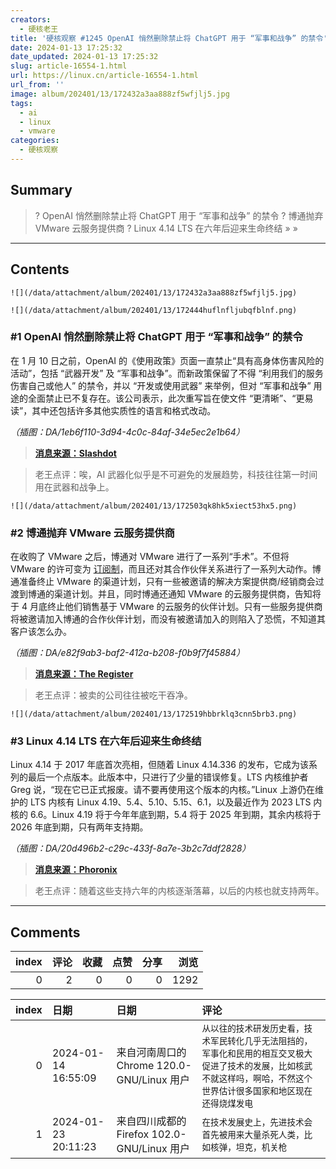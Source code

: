 ```yaml
---
creators:
  - 硬核老王
title: '硬核观察 #1245 OpenAI 悄然删除禁止将 ChatGPT 用于 “军事和战争” 的禁令'
date: 2024-01-13 17:25:32
date_updated: 2024-01-13 17:25:32
slug: article-16554-1.html
url: https://linux.cn/article-16554-1.html
url_from: ''
image: album/202401/13/172432a3aa888zf5wfjlj5.jpg
tags:
  - ai
  - linux
  - vmware
categories:
  - 硬核观察
---
```


## Summary

> ? OpenAI 悄然删除禁止将 ChatGPT 用于 “军事和战争” 的禁令
> ? 博通抛弃 VMware 云服务提供商
> ? Linux 4.14 LTS 在六年后迎来生命终结
> » 
> »

***

<!-- more -->

## Contents

`![](/data/attachment/album/202401/13/172432a3aa888zf5wfjlj5.jpg)`

`![](/data/attachment/album/202401/13/172444huflnfljubqfblnf.png)`

### #1 OpenAI 悄然删除禁止将 ChatGPT 用于 “军事和战争” 的禁令

在 1 月 10 日之前，OpenAI 的《使用政策》页面一直禁止“具有高身体伤害风险的活动”，包括 “武器开发” 及 “军事和战争”。而新政策保留了不得 “利用我们的服务伤害自己或他人” 的禁令，并以 “开发或使用武器” 来举例，但对 “军事和战争” 用途的全面禁止已不复存在。该公司表示，此次重写旨在使文件 “更清晰”、“更易读”，其中还包括许多其他实质性的语言和格式改动。

*（插图：DA/1eb6f110-3d94-4c0c-84af-34e5ec2e1b64）*

> 
> **[消息来源：Slashdot](https://tech.slashdot.org/story/24/01/12/202225/openai-quietly-deletes-ban-on-using-chatgpt-for-military-and-warfare)**
> 
> 
> 

> 
> 老王点评：唉，AI 武器化似乎是不可避免的发展趋势，科技往往第一时间用在武器和战争上。
> 
> 
> 

`![](/data/attachment/album/202401/13/172503qk8hk5xiect53hx5.png)`

### #2 博通抛弃 VMware 云服务提供商

在收购了 VMware 之后，博通对 VMware 进行了一系列“手术”。不但将 VMware 的许可变为 [订阅制](https://linux.cn/article-16470-1.html)，而且还对其合作伙伴关系进行了一系列大动作。博通准备终止 VMware 的渠道计划，只有一些被邀请的解决方案提供商/经销商会过渡到博通的渠道计划。并且，同时博通还通知 VMware 的云服务提供商，告知将于 4 月底终止他们销售基于 VMware 的云服务的伙伴计划。只有一些服务提供商将被邀请加入博通的合作伙伴计划，而没有被邀请加入的则陷入了恐慌，不知道其客户该怎么办。

*（插图：DA/e82f9ab3-baf2-412a-b208-f0b9f7f45884）*

> 
> **[消息来源：The Register](https://www.theregister.com/2024/01/10/broadcom_ends_vmware_partner_program/)**
> 
> 
> 

> 
> 老王点评：被卖的公司往往被吃干吞净。
> 
> 
> 

`![](/data/attachment/album/202401/13/172519hbbrklq3cnn5brb3.png)`

### #3 Linux 4.14 LTS 在六年后迎来生命终结

Linux 4.14 于 2017 年底首次亮相，但随着 Linux 4.14.336 的发布，它成为该系列的最后一个点版本。此版本中，只进行了少量的错误修复。LTS 内核维护者 Greg 说，“现在它已正式报废。请不要再使用这个版本的内核。”Linux 上游仍在维护的 LTS 内核有 Linux 4.19、5.4、5.10、5.15、6.1，以及最近作为 2023 LTS 内核的 6.6。Linux 4.19 将于今年年底到期，5.4 将于 2025 年到期，其余内核将于 2026 年底到期，只有两年支持期。

*（插图：DA/20d496b2-c29c-433f-8a7e-3b2c7ddf2828）*

> 
> **[消息来源：Phoronix](https://www.phoronix.com/news/Linux-4.14-LTS-Reaches-EOL)**
> 
> 
> 

> 
> 老王点评：随着这些支持六年的内核逐渐落幕，以后的内核也就支持两年。
> 
> 
>

***

## Comments


|   index |   评论 |   收藏 |   点赞 |   分享 |   浏览 |
|--------:|-------:|-------:|-------:|-------:|-------:|
|       0 |      2 |      0 |      0 |      0 |   1292 |

|   index | 日期                | 日期                                        | 评论                                                                                                                                                                       |
|--------:|:--------------------|:--------------------------------------------|:---------------------------------------------------------------------------------------------------------------------------------------------------------------------------|
|       0 | 2024-01-14 16:55:09 | 来自河南周口的 Chrome 120.0-GNU/Linux 用户  | `从以往的技术研发历史看，技术军民转化几乎无法阻挡的，军事化和民用的相互交叉极大促进了技术的发展，比如核武不就这样吗，啊哈，不然这个世界估计很多国家和地区现在还得烧煤发电` |
|       1 | 2024-01-23 20:11:23 | 来自四川成都的 Firefox 102.0-GNU/Linux 用户 | `在技术发展史上，先进技术会首先被用来大量杀死人类，比如核弹，坦克，机关枪`                                                                                                 |
